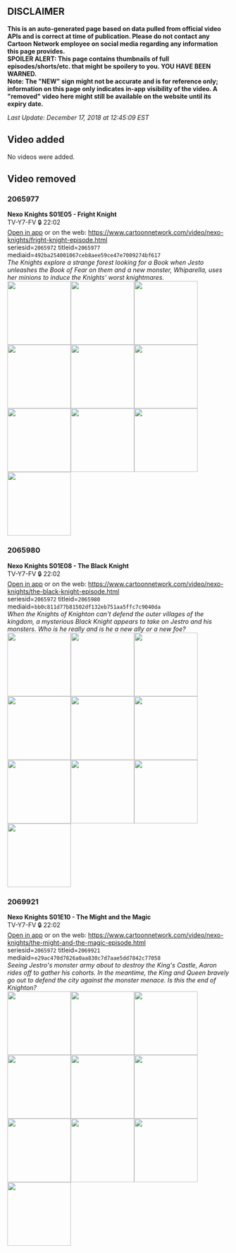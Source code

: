 ## DISCLAIMER
**This is an auto-generated page based on data pulled from official video APIs and is correct at time of publication. Please do not contact any Cartoon Network employee on social media regarding any information this page provides.**  
**SPOILER ALERT: This page contains thumbnails of full episodes/shorts/etc. that might be spoilery to you. YOU HAVE BEEN WARNED.**  
**Note: The "NEW" sign might not be accurate and is for reference only; information on this page only indicates in-app visibility of the video. A "removed" video here might still be available on the website until its expiry date.**  

_Last Update: December 17, 2018 at 12:45:09 EST_
## Video added
No videos were added.
## Video removed
### 2065977
**Nexo Knights S01E05 - Fright Knight**  
TV-Y7-FV 🔒 22:02  
[Open in app](https://tinyurl.com/yauwjr9s) or on the web: https://www.cartoonnetwork.com/video/nexo-knights/fright-knight-episode.html  
seriesid=`2065972` titleid=`2065977` mediaid=`492ba254001067ceb8aee59ce47e7009274bf617`  
_The Knights explore a strange forest looking for a Book when Jesto unleashes the Book of Fear on them and a new monster, Whiparella, uses her minions to induce the Knights' worst knightmares._  
<a href="https://s3.amazonaws.com/cn-orchestrator/2065977_001_1280x720.jpg"><img src="https://s3.amazonaws.com/cn-orchestrator/2065977_001_640x360.jpg" height="144px" /></a><a href="https://s3.amazonaws.com/cn-orchestrator/2065977_002_1280x720.jpg"><img src="https://s3.amazonaws.com/cn-orchestrator/2065977_002_640x360.jpg" height="144px" /></a><a href="https://s3.amazonaws.com/cn-orchestrator/2065977_003_1280x720.jpg"><img src="https://s3.amazonaws.com/cn-orchestrator/2065977_003_640x360.jpg" height="144px" /></a><a href="https://s3.amazonaws.com/cn-orchestrator/2065977_004_1280x720.jpg"><img src="https://s3.amazonaws.com/cn-orchestrator/2065977_004_640x360.jpg" height="144px" /></a><a href="https://s3.amazonaws.com/cn-orchestrator/2065977_005_1280x720.jpg"><img src="https://s3.amazonaws.com/cn-orchestrator/2065977_005_640x360.jpg" height="144px" /></a><a href="https://s3.amazonaws.com/cn-orchestrator/2065977_006_1280x720.jpg"><img src="https://s3.amazonaws.com/cn-orchestrator/2065977_006_640x360.jpg" height="144px" /></a><a href="https://s3.amazonaws.com/cn-orchestrator/2065977_007_1280x720.jpg"><img src="https://s3.amazonaws.com/cn-orchestrator/2065977_007_640x360.jpg" height="144px" /></a><a href="https://s3.amazonaws.com/cn-orchestrator/2065977_008_1280x720.jpg"><img src="https://s3.amazonaws.com/cn-orchestrator/2065977_008_640x360.jpg" height="144px" /></a><a href="https://s3.amazonaws.com/cn-orchestrator/2065977_009_1280x720.jpg"><img src="https://s3.amazonaws.com/cn-orchestrator/2065977_009_640x360.jpg" height="144px" /></a><a href="https://s3.amazonaws.com/cn-orchestrator/2065977_010_1280x720.jpg"><img src="https://s3.amazonaws.com/cn-orchestrator/2065977_010_640x360.jpg" height="144px" /></a>
### 2065980
**Nexo Knights S01E08 - The Black Knight**  
TV-Y7-FV 🔒 22:02  
[Open in app](https://tinyurl.com/y9ecdy28) or on the web: https://www.cartoonnetwork.com/video/nexo-knights/the-black-knight-episode.html  
seriesid=`2065972` titleid=`2065980` mediaid=`bb0c811d77b81502df132eb751aa5ffc7c9040da`  
_When the Knights of Knighton can't defend the outer villages of the kingdom, a mysterious Black Knight appears to take on Jestro and his monsters. Who is he really and is he a new ally or a new foe?_  
<a href="https://s3.amazonaws.com/cn-orchestrator/2065980_001_1280x720.jpg"><img src="https://s3.amazonaws.com/cn-orchestrator/2065980_001_640x360.jpg" height="144px" /></a><a href="https://s3.amazonaws.com/cn-orchestrator/2065980_002_1280x720.jpg"><img src="https://s3.amazonaws.com/cn-orchestrator/2065980_002_640x360.jpg" height="144px" /></a><a href="https://s3.amazonaws.com/cn-orchestrator/2065980_003_1280x720.jpg"><img src="https://s3.amazonaws.com/cn-orchestrator/2065980_003_640x360.jpg" height="144px" /></a><a href="https://s3.amazonaws.com/cn-orchestrator/2065980_004_1280x720.jpg"><img src="https://s3.amazonaws.com/cn-orchestrator/2065980_004_640x360.jpg" height="144px" /></a><a href="https://s3.amazonaws.com/cn-orchestrator/2065980_005_1280x720.jpg"><img src="https://s3.amazonaws.com/cn-orchestrator/2065980_005_640x360.jpg" height="144px" /></a><a href="https://s3.amazonaws.com/cn-orchestrator/2065980_006_1280x720.jpg"><img src="https://s3.amazonaws.com/cn-orchestrator/2065980_006_640x360.jpg" height="144px" /></a><a href="https://s3.amazonaws.com/cn-orchestrator/2065980_007_1280x720.jpg"><img src="https://s3.amazonaws.com/cn-orchestrator/2065980_007_640x360.jpg" height="144px" /></a><a href="https://s3.amazonaws.com/cn-orchestrator/2065980_008_1280x720.jpg"><img src="https://s3.amazonaws.com/cn-orchestrator/2065980_008_640x360.jpg" height="144px" /></a><a href="https://s3.amazonaws.com/cn-orchestrator/2065980_009_1280x720.jpg"><img src="https://s3.amazonaws.com/cn-orchestrator/2065980_009_640x360.jpg" height="144px" /></a><a href="https://s3.amazonaws.com/cn-orchestrator/2065980_010_1280x720.jpg"><img src="https://s3.amazonaws.com/cn-orchestrator/2065980_010_640x360.jpg" height="144px" /></a>
### 2069921
**Nexo Knights S01E10 - The Might and the Magic**  
TV-Y7-FV 🔒 22:02  
[Open in app](https://tinyurl.com/ycaeg68p) or on the web: https://www.cartoonnetwork.com/video/nexo-knights/the-might-and-the-magic-episode.html  
seriesid=`2065972` titleid=`2069921` mediaid=`e29ac470d7826a0aa830c7d7aae5dd7842c77058`  
_Seeing Jestro's monster army about to destroy the King's Castle, Aaron rides off to gather his cohorts. In the meantime, the King and Queen bravely go out to defend the city against the monster menace. Is this the end of Knighton?_  
<a href="https://s3.amazonaws.com/cn-orchestrator/2069921_001_1280x720.jpg"><img src="https://s3.amazonaws.com/cn-orchestrator/2069921_001_640x360.jpg" height="144px" /></a><a href="https://s3.amazonaws.com/cn-orchestrator/2069921_002_1280x720.jpg"><img src="https://s3.amazonaws.com/cn-orchestrator/2069921_002_640x360.jpg" height="144px" /></a><a href="https://s3.amazonaws.com/cn-orchestrator/2069921_003_1280x720.jpg"><img src="https://s3.amazonaws.com/cn-orchestrator/2069921_003_640x360.jpg" height="144px" /></a><a href="https://s3.amazonaws.com/cn-orchestrator/2069921_004_1280x720.jpg"><img src="https://s3.amazonaws.com/cn-orchestrator/2069921_004_640x360.jpg" height="144px" /></a><a href="https://s3.amazonaws.com/cn-orchestrator/2069921_005_1280x720.jpg"><img src="https://s3.amazonaws.com/cn-orchestrator/2069921_005_640x360.jpg" height="144px" /></a><a href="https://s3.amazonaws.com/cn-orchestrator/2069921_006_1280x720.jpg"><img src="https://s3.amazonaws.com/cn-orchestrator/2069921_006_640x360.jpg" height="144px" /></a><a href="https://s3.amazonaws.com/cn-orchestrator/2069921_007_1280x720.jpg"><img src="https://s3.amazonaws.com/cn-orchestrator/2069921_007_640x360.jpg" height="144px" /></a><a href="https://s3.amazonaws.com/cn-orchestrator/2069921_008_1280x720.jpg"><img src="https://s3.amazonaws.com/cn-orchestrator/2069921_008_640x360.jpg" height="144px" /></a><a href="https://s3.amazonaws.com/cn-orchestrator/2069921_009_1280x720.jpg"><img src="https://s3.amazonaws.com/cn-orchestrator/2069921_009_640x360.jpg" height="144px" /></a><a href="https://s3.amazonaws.com/cn-orchestrator/2069921_010_1280x720.jpg"><img src="https://s3.amazonaws.com/cn-orchestrator/2069921_010_640x360.jpg" height="144px" /></a>

